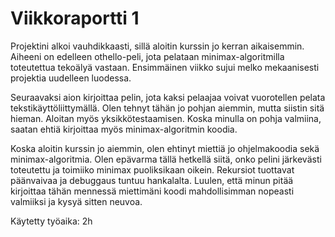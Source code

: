 # Viikkoraportti 1

Projektini alkoi vauhdikkaasti, sillä aloitin kurssin jo kerran aikaisemmin. 
Aiheeni on edelleen othello-peli, jota pelataan minimax-algoritmilla toteutettua tekoälyä vastaan.
Ensimmäinen viikko sujui melko mekaanisesti projektia uudelleen luodessa.

Seuraavaksi aion kirjoittaa pelin, jota kaksi pelaajaa voivat vuorotellen pelata tekstikäyttöliittymällä.
Olen tehnyt tähän jo pohjan aiemmin, mutta siistin sitä hieman. Aloitan myös yksikkötestaamisen.
Koska minulla on pohja valmiina, saatan ehtiä kirjoittaa myös minimax-algoritmin koodia.

Koska aloitin kurssin jo aiemmin, olen ehtinyt miettiä jo ohjelmakoodia sekä minimax-algoritmia.
Olen epävarma tällä hetkellä siitä, onko pelini järkevästi toteutettu ja toimiiko minimax puoliksikaan oikein.
Rekursiot tuottavat päänvaivaa ja debuggaus tuntuu hankalalta.
Luulen, että minun pitää kirjoittaa tähän mennessä miettimäni koodi mahdollisimman nopeasti valmiiksi 
ja kysyä sitten neuvoa.

Käytetty työaika: 2h
